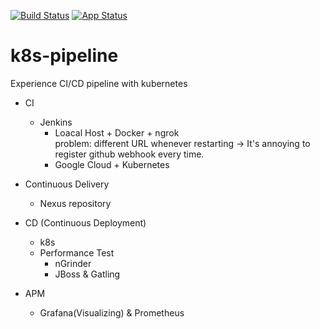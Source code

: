 [![Build Status](http://jenkins:8080/jenkins/job/demo/badge/icon)](http://jenkins:8080/jenkins/job/demo/)
[![App Status](https://doyuni-argo.duckdns.org/api/badge?name=covid-demo&revision=true)](https://doyuni-argo.duckdns.org/applications/covid-demo)
# k8s-pipeline
Experience CI/CD pipeline with kubernetes 

- CI 
  - Jenkins 
    - Loacal Host + Docker + ngrok   
     problem: different URL whenever restarting -> It's annoying to register github webhook every time.
    - Google Cloud + Kubernetes
 
- Continuous Delivery
  - Nexus repository
  
- CD (Continuous Deployment)
  - k8s
  - Performance Test
    - nGrinder
    - JBoss & Gatling
    
- APM
  - Grafana(Visualizing) & Prometheus
